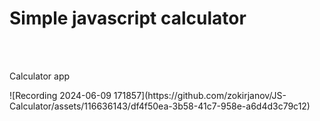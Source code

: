 # Simple javascript calculator

<br><br>

<p>Calculator app</p>
![Recording 2024-06-09 171857](https://github.com/zokirjanov/JS-Calculator/assets/116636143/df4f50ea-3b58-41c7-958e-a6d4d3c79c12)
